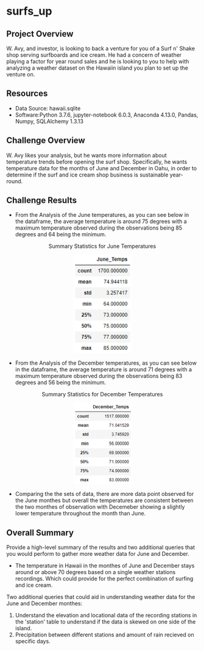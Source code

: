 # surfs_up

## Project Overview
W. Avy, and investor, is looking to back a venture for you of a Surf n' Shake shop serving surfboards and ice cream. He had a concern of weather playing a factor for year round sales and he is looking to you to help with analyzing a weather dataset on the Hawaiin island you plan to set up the venture on. 

## Resources
- Data Source: hawaii.sqlite
- Software:Python 3.7.6, jupyter-notebook 6.0.3, Anaconda 4.13.0, Pandas, Numpy, SQLAlchemy 1.3.13 

## Challenge Overview
W. Avy likes your analysis, but he wants more information about temperature trends before opening the surf shop. Specifically, he wants temperature data for the months of June and December in Oahu, in order to determine if the surf and ice cream shop business is sustainable year-round.

## Challenge Results
- From the Analysis of the June temperatures, as you can see below in the dataframe, the average temperature is around 75 degrees with a maximum temperature observed during the observations being 85 degrees and 64 being the minimum. 

<p align="center">
Summary Statistics for June Temperatures
</p>

<p align="center">  
<img src="https://github.com/mcgibbenyd1/surfs_up/blob/main/June_temps.png" width="30%"/>
</p>

- From the Analysis of the December temperatures, as you can see below in the dataframe, the average temperature is around 71 degrees with a maximum temperature observed during the observations being 83 degrees and 56 being the minimum. 

<p align="center">
Summary Statistics for December Temperatures
</p>

<p align="center">
<img src="https://github.com/mcgibbenyd1/surfs_up/blob/main/December_Temps.png" width="30%"/>
</p>   

- Comparing the the sets of data, there are more data point observed for the June monthes but overall the temperatures are consistent between the two monthes of observation with Decemeber showing a slightly lower temperature throughout the month than June.                                                         

## Overall Summary
Provide a high-level summary of the results and two additional queries that you would perform to gather more weather data for June and December.  
- The temperature in Hawaii in the monthes of June and December stays around or above 70 degrees based on a single weather stations recordings. Which could provide for the perfect combination of surfing and ice cream.

Two additional queries that could aid in understanding weather data for the June and December monthes:
1. Understand the elevation and locational data of the recording stations in the 'station' table to understand if the data is skewed on one side of the island. 
2. Precipitation between different stations and amount of rain recieved on specific days. 
  
